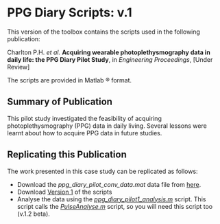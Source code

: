 # PPG Diary Scripts: v.1

This version of the toolbox contains the scripts used in the following publication:

Charlton P.H. *et al.* **Acquiring wearable photoplethysmography data in daily life: the PPG Diary Pilot Study**, in *Engineering Proceedings*, [Under Review]

The scripts are provided in Matlab &reg; format.

## Summary of Publication

This pilot study investigated the feasibility of acquiring photoplethysmography (PPG) data in daily living. Several lessons were learnt about how to acquire PPG data in future studies.

## Replicating this Publication

The work presented in this case study can be replicated as follows:

*   Download the *ppg_diary_pilot_conv_data.mat* data file from [here](https://doi.org/10.5281/zenodo.3268500).
*   Download [Version 1](https://github.com/peterhcharlton/ppg-diary/tree/master/ppg-diary_v1.0) of the scripts
*   Analyse the data using the *[ppg_diary_pilot1_analysis.m](https://raw.githubusercontent.com/peterhcharlton/ppg-diary/master/ppg-diary_v1.0/ppg_diary_pilot1_analysis.m)* script. This script calls the *[PulseAnalyse.m](https://raw.githubusercontent.com/peterhcharlton/ppg-diary/master/ppg-diary_v1.0/PulseAnalyse.m)* script, so you will need this script too (v.1.2 beta).

